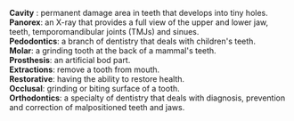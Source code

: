 **Cavity** : permanent damage area in teeth that develops into tiny holes.   
**Panorex**: an X-ray that provides a full view of the upper and lower jaw, teeth, temporomandibular joints (TMJs) and sinues.   
**Pedodontics**: a branch of dentistry that deals with children's teeth.   
**Molar**: a grinding tooth at the back of a mammal's teeth.  
**Prosthesis**: an artificial bod part.   
**Extractions**: remove a tooth from mouth.    
**Restorative**: having the ability to restore health.  
**Occlusal**: grinding or biting surface of a tooth.   
**Orthodontics**: a specialty of dentistry that deals with diagnosis, prevention and correction of malpositioned teeth and jaws.   

